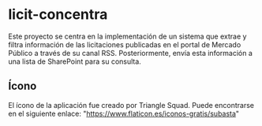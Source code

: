 # licit-concentra
Este proyecto se centra en la implementación de un sistema que extrae y filtra información de las licitaciones publicadas en el portal de Mercado Público a través de su canal RSS. Posteriormente, envía esta información a una lista de SharePoint para su consulta.

## Ícono
El ícono de la aplicación fue creado por Triangle Squad. Puede encontrarse en el siguiente enlace:
"https://www.flaticon.es/iconos-gratis/subasta"
